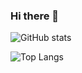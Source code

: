 ### Hi there 👋

![GitHub stats](https://github-readme-stats-clone-9wtm.vercel.app/api?username=tora223&theme=vue-dark&show_icons=true)

![Top Langs](https://github-readme-stats-clone-9wtm.vercel.app/api/top-langs/?username=tora223&layout=compact&theme=vue-dark&count_private=True)


<!--
**tora223/tora223** is a ✨ _special_ ✨ repository because its `README.md` (this file) appears on your GitHub profile.

Here are some ideas to get you started:

- 🔭 I’m currently working on ...
- 🌱 I’m currently learning ...
- 👯 I’m looking to collaborate on ...
- 🤔 I’m looking for help with ...
- 💬 Ask me about ...
- 📫 How to reach me: ...
- 😄 Pronouns: ...
- ⚡ Fun fact: ...
-->
